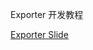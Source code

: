 Exporter 开发教程

[Exporter Slide](https://faione.github.io/exporter-doc/brief_introduction_to_exporter.html)
